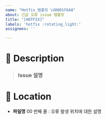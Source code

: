 ```yaml
---
name: "Hotfix 템플릿 \U0001F6A8"
about: 긴급 오류 issue 템플릿
title: "[HOTFIX]"
labels: 'hotfix :rotating_light:'
assignees: ''

---
```


# 📝 Description
> ### Issue 설명

# 📂 Location
- **파일명** 00 번째 줄 : 오류 발생 위치에 대한 설명
